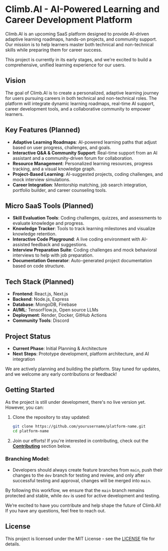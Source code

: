 # Climb.AI - AI-Powered Learning and Career Development Platform

Climb.AI is an upcoming SaaS platform designed to provide AI-driven adaptive learning roadmaps, hands-on projects, and community support. Our mission is to help learners master both technical and non-technical skills while preparing them for career success. 

This project is currently in its early stages, and we're excited to build a comprehensive, unified learning experience for our users.

## Vision

The goal of Climb.AI is to create a personalized, adaptive learning journey for users pursuing careers in both technical and non-technical roles. The platform will integrate dynamic learning roadmaps, real-time AI support, career development tools, and a collaborative community to empower learners.

## Key Features (Planned)

- **Adaptive Learning Roadmaps**: AI-powered learning paths that adjust based on user progress, challenges, and goals.
- **Interactive Q&A & Community Support**: Real-time support from an AI assistant and a community-driven forum for collaboration.
- **Resource Management**: Personalized learning resources, progress tracking, and a visual knowledge graph.
- **Project-Based Learning**: AI-suggested projects, coding challenges, and mock interview simulations.
- **Career Integration**: Mentorship matching, job search integration, portfolio builder, and career counseling tools.

## Micro SaaS Tools (Planned)

- **Skill Evaluation Tools**: Coding challenges, quizzes, and assessments to evaluate knowledge and progress.
- **Knowledge Tracker**: Tools to track learning milestones and visualize knowledge retention.
- **Interactive Code Playground**: A live coding environment with AI-assisted feedback and suggestions.
- **Interview Preparation Suite**: Coding challenges and mock behavioral interviews to help with job preparation.
- **Documentation Generator**: Auto-generated project documentation based on code structure.

## Tech Stack (Planned)

- **Frontend**: React.js, Next.js
- **Backend**: Node.js, Express
- **Database**: MongoDB, Firebase
- **AI/ML**: TensorFlow.js, Open source LLMs
- **Deployment**: Render, Docker, GitHub Actions
- **Community Tools**: Discord

## Project Status

- **Current Phase**: Initial Planning & Architecture
- **Next Steps**: Prototype development, platform architecture, and AI integration

We are actively planning and building the platform. Stay tuned for updates, and we welcome any early contributions or feedback!

## Getting Started

As the project is still under development, there's no live version yet. However, you can:

1. Clone the repository to stay updated:
    ```bash
    git clone https://github.com/yourusername/platform-name.git
    cd platform-name
    ```

2. Join our efforts! If you're interested in contributing, check out the **[Contributing](#contributing)** section below.



### Branching Model:
- Developers should always create feature branches from `main`, push their changes to the `dev` branch for testing and review, and only after successful testing and approval, changes will be merged into `main`.

By following this workflow, we ensure that the `main` branch remains protected and stable, while `dev` is used for active development and testing.

We’re excited to have you contribute and help shape the future of Climb.AI! If you have any questions, feel free to reach out.

## License

This project is licensed under the MIT License - see the [LICENSE](LICENSE) file for details.
